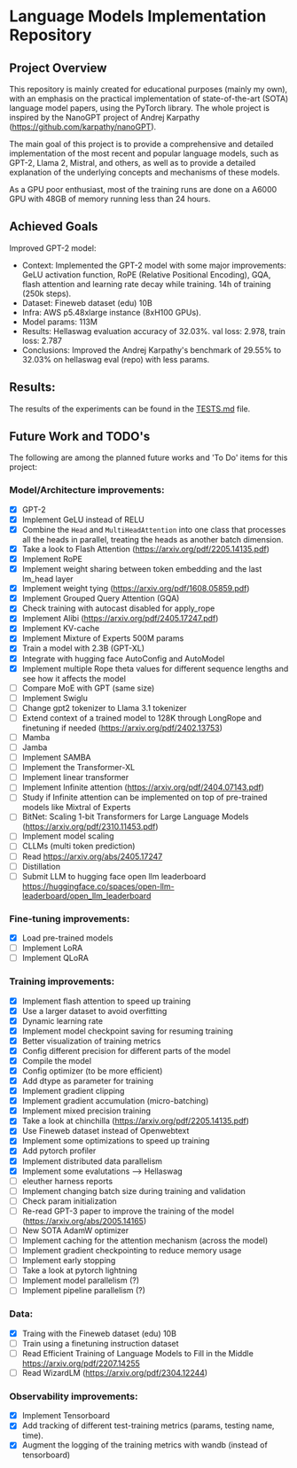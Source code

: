 # Language Models Implementation Repository

## Project Overview

This repository is mainly created for educational purposes (mainly my own), with an emphasis on the practical implementation of state-of-the-art (SOTA) language model papers, using the PyTorch library. The whole project is inspired by the NanoGPT project of Andrej Karpathy (https://github.com/karpathy/nanoGPT).

The main goal of this project is to provide a comprehensive and detailed implementation of the most recent and popular language models, such as GPT-2, Llama 2, Mistral, and others, as well as to provide a detailed explanation of the underlying concepts and mechanisms of these models.

As a GPU poor enthusiast, most of the training runs are done on a A6000 GPU with 48GB of memory running less than 24 hours.

## Achieved Goals
  Improved GPT-2 model:
  - Context: Implemented the GPT-2 model with some major improvements: GeLU activation function, RoPE (Relative Positional Encoding), GQA, flash attention and learning rate decay while training. 14h of training (250k steps).
  - Dataset: Fineweb dataset (edu) 10B
  - Infra: AWS p5.48xlarge instance (8xH100 GPUs).
  - Model params: 113M
  - Results: Hellaswag evaluation accuracy of 32.03%. val loss: 2.978, train loss: 2.787
  - Conclusions: Improved the Andrej Karpathy's benchmark of 29.55% to 32.03% on hellaswag eval (repo) with less params.

## Results:
The results of the experiments can be found in the [TESTS.md](TESTS.md) file.

## Future Work and TODO's

The following are among the planned future works and 'To Do' items for this project:

### Model/Architecture improvements:

- [x] GPT-2
- [x] Implement GeLU instead of RELU
- [x] Combine the `Head` and `MultiHeadAttention` into one class that processes all the heads in parallel, treating the heads as another batch dimension.
- [x] Take a look to Flash Attention (https://arxiv.org/pdf/2205.14135.pdf)
- [x] Implement RoPE
- [x] Implement weight sharing between token embedding and the last lm_head layer
- [x] Implement weight tying (https://arxiv.org/pdf/1608.05859.pdf)
- [x] Implement Grouped Query Attention (GQA)
- [x] Check training with autocast disabled for apply_rope
- [x] Implement Alibi (https://arxiv.org/pdf/2405.17247.pdf)
- [x] Implement KV-cache
- [x] Implement Mixture of Experts 500M params
- [x] Train a model with 2.3B (GPT-XL)
- [x] Integrate with hugging face AutoConfig and AutoModel
- [x] Implement multiple Rope theta values for different sequence lengths and see how it affects the model
- [ ] Compare MoE with GPT (same size)
- [ ] Implement Swiglu
- [ ] Change gpt2 tokenizer to Llama 3.1 tokenizer
- [ ] Extend context of a trained model to 128K through LongRope and finetuning if needed (https://arxiv.org/pdf/2402.13753)
- [ ] Mamba
- [ ] Jamba
- [ ] Implement SAMBA
- [ ] Implement the Transformer-XL
- [ ] Implement linear transformer
- [ ] Implement Infinite attention (https://arxiv.org/pdf/2404.07143.pdf)
- [ ] Study if Infinite attention can be implemented on top of pre-trained models like Mixtral of Experts
- [ ] BitNet: Scaling 1-bit Transformers for Large Language Models (https://arxiv.org/pdf/2310.11453.pdf)
- [ ] Implement model scaling
- [ ] CLLMs (multi token prediction)
- [ ] Read https://arxiv.org/abs/2405.17247
- [ ] Distillation
- [ ] Submit LLM to hugging face open llm leaderboard https://huggingface.co/spaces/open-llm-leaderboard/open_llm_leaderboard

### Fine-tuning improvements:

- [x] Load pre-trained models
- [ ] Implement LoRA
- [ ] Implement QLoRA

### Training improvements:

- [x] Implement flash attention to speed up training
- [x] Use a larger dataset to avoid overfitting
- [x] Dynamic learning rate
- [x] Implement model checkpoint saving for resuming training
- [x] Better visualization of training metrics
- [x] Config different precision for different parts of the model
- [x] Compile the model
- [x] Config optimizer (to be more efficient)
- [x] Add dtype as parameter for training
- [x] Implement gradient clipping
- [x] Implement gradient accumulation (micro-batching)
- [x] Implement mixed precision training
- [x] Take a look at chinchilla (https://arxiv.org/pdf/2205.14135.pdf)
- [x] Use Fineweb dataset instead of Openwebtext
- [x] Implement some optimizations to speed up training
- [x] Add pytorch profiler
- [x] Implement distributed data parallelism
- [x] Implement some evalutations --> Hellaswag
- [ ] eleuther harness reports
- [ ] Implement changing batch size during training and validation
- [ ] Check param initialization
- [ ] Re-read GPT-3 paper to improve the training of the model (https://arxiv.org/abs/2005.14165)
- [ ] New SOTA AdamW optimizer
- [ ] Implement caching for the attention mechanism (across the model)
- [ ] Implement gradient checkpointing to reduce memory usage
- [ ] Implement early stopping
- [ ] Take a look at pytorch lightning
- [ ] Implement model parallelism (?)
- [ ] Implement pipeline parallelism (?)

### Data:
- [x] Traing with the Fineweb dataset (edu) 10B
- [ ] Train using a finetuning instruction dataset
- [ ] Read Efficient Training of Language Models to Fill in the Middle https://arxiv.org/pdf/2207.14255
- [ ] Read WizardLM (https://arxiv.org/pdf/2304.12244)

### Observability improvements:

- [x] Implement Tensorboard
- [x] Add tracking of different test-training metrics (params, testing name, time). 
- [x] Augment the logging of the training metrics with wandb (instead of tensorboard)
